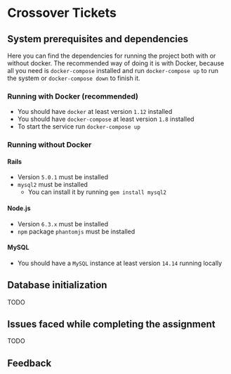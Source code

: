 # Crossover Tickets

## System prerequisites and dependencies

Here you can find the dependencies for running the project both with or without docker. The recommended way of doing it is with Docker, because all you need is `docker-compose` installed and run `docker-compose up` to run the system or `docker-compose down` to finish it.

### Running with Docker (recommended)
  * You should have `docker` at least version `1.12` installed
  * You should have `docker-compose` at least version `1.8` installed
  * To start the service run `docker-compose up`

### Running without Docker

#### Rails
  * Version `5.0.1` must be installed
  * `mysql2` must be installed
    - You can install it by running `gem install mysql2`

#### Node.js
  * Version `6.3.x` must be installed
  * `npm` package `phantomjs` must be installed

#### MySQL
  * You should have a `MySQL` instance at least version `14.14` running locally

## Database initialization
  TODO

## Issues faced while completing the assignment
  TODO

## Feedback
